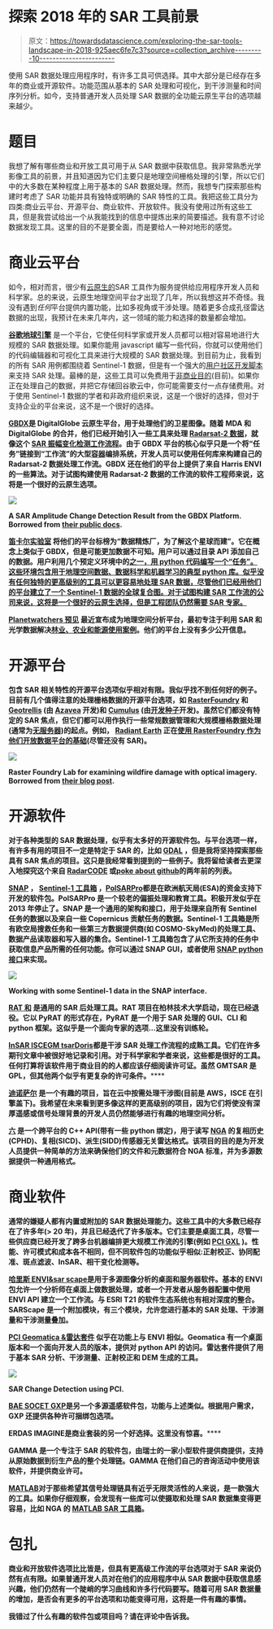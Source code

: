 # 探索 2018 年的 SAR 工具前景

> 原文：<https://towardsdatascience.com/exploring-the-sar-tools-landscape-in-2018-925aec6fe7c3?source=collection_archive---------10----------------------->

使用 SAR 数据处理应用程序时，有许多工具可供选择。其中大部分是已经存在多年的商业或开源软件。功能范围从基本的 SAR 处理和可视化，到干涉测量和时间序列分析。如今，支持普通开发人员处理 SAR 数据的全功能云原生平台的选项越来越少。

# 题目

我想了解有哪些商业和开放工具可用于从 SAR 数据中获取信息。我非常熟悉光学影像工具的前景，并且知道因为它们主要只是地理空间栅格处理的引擎，所以它们中的大多数在某种程度上用于基本的 SAR 数据处理。然而，我想专门探索那些构建时考虑了 SAR 功能并具有独特或明确的 SAR 特性的工具。我把这些工具分为四类:商业云平台、开源平台、商业软件、开放软件。我没有使用过所有这些工具，但是我尝试给出一个从我能找到的信息中提炼出来的简要描述。我有意不讨论数据发现工具。这里的目的不是要全面，而是要给人一种对地形的感觉。

# 商业云平台

如今，相对而言，很少有[云原生的](https://medium.com/planet-stories/cloud-native-geospatial-part-1-basic-assumptions-and-workflows-aa67b6156b53)SAR 工具作为服务提供给应用程序开发人员和科学家。总的来说，云原生地理空间平台才出现了几年，所以我想这并不奇怪。我没有遇到*任何*平台提供内置功能，比如多视角或干涉处理。随着更多合成孔径雷达数据的出现，我预计在未来几年内，这一领域的能力和选择的数量都会增加。

[**谷歌地球引擎**](https://earthengine.google.com/) 是一个平台，它使任何科学家或开发人员都可以相对容易地进行大规模的 SAR 数据处理。如果你能用 javascript 编写一些代码，你就可以使用他们的代码编辑器和可视化工具来进行大规模的 SAR 数据处理。到目前为止，我看到的所有 SAR 用例都围绕着 Sentinel-1 数据，但是有一个强大的[用户社区开发脚本](https://github.com/Fernerkundung/EarthEngine_scripts)来支持 SAR 处理。最棒的是，这些工具可以免费用于[非商业目的](https://earthengine.google.com/terms/)(目前)。如果你正在处理自己的数据，并把它存储回谷歌云中，你可能需要支付一点存储费用。对于使用 Sentinel-1 数据的学者和非政府组织来说，这是一个很好的选择，但对于支持企业的平台来说，这不是一个很好的选择。

[**GBDX**](https://www.digitalglobe.com/platforms/gbdx)**是 DigitalGlobe 云原生平台，用于处理他们的卫星图像。随着 MDA 和 DigitalGlobe 的合并，他们已经开始引入一些工具来处理 [Radarsat-2 数据](https://gbdxdocs.digitalglobe.com/docs/mda-radarsat-2)，就像这个 [SAR 振幅变化检测工作流程](https://gbdxdocs.digitalglobe.com/docs/mda-sar-amplitude-change-detection-end-to-end-workflow)。由于 GBDX 平台的核心似乎只是一个将“任务”链接到“工作流”的大型[容器](https://www.docker.com/resources/what-container)编排系统，开发人员可以使用任何库来构建自己的 Radarsat-2 数据处理工作流。GBDX 还在他们的平台上提供了来自 Harris ENVI 的一些算法。对于试图构建使用 Radarsat-2 数据的工作流的软件工程师来说，这将是一个很好的云原生选项。**

**![](img/8790a19fab9e5d6c2ea0a5c2d431a8dc.png)**

**A SAR Amplitude Change Detection Result from the GBDX Platform. Borrowed from [their public docs](https://gbdxdocs.digitalglobe.com/docs/mda-sar-amplitude-change-detection-end-to-end-workflow).**

**[**笛卡尔实验室**](http://www.descarteslabs.com/) 将他们的平台标榜为“数据精炼厂，为了解这个星球而建”。它在概念上类似于 GBDX，但是可能更加数据不可知。用户可以通过目录 API 添加自己的数据。用户利用几个预定义环境中的[之一，用 python 代码编写一个“任务”。这些环境包含用于地理空间数据、数据科学和机器学习的典型 python 库。似乎没有任何独特的更高级别的工具可以更容易地处理 SAR 数据，尽管他们已经用他们的平台建立了一个 Sentinel-1 数据的全球复合图。对于试图构建 SAR 工作流的公司来说，这将是一个很好的云原生选择，但是工程团队仍然需要 SAR 专家。](https://docs.descarteslabs.com/guides/tasks.html)**

**[**Planetwatchers 预见**](https://www.planetwatchers.com/platform/) 最近宣布成为地理空间分析平台，最初专注于利用 SAR 和光学数据解决[林业、农业和能源使用案例](https://spacenews.com/planetwatchers-markets/)。他们的平台上没有多少公开信息。**

# **开源平台**

**包含 SAR 相关特性的开源平台选项似乎相对有限。我似乎找不到任何好的例子。目前有几个值得注意的处理栅格数据的开源平台选项，如 [RasterFoundry](https://www.rasterfoundry.com/) 和 [Geotrellis](https://geotrellis.io/) (由 [Azavea](https://www.azavea.com/) 开发)和 [Cumulus](https://developmentseed.org/projects/nasa/) (由[开发种子](https://developmentseed.org/)开发)。虽然它们都没有特定的 SAR 焦点，但它们都可以用作执行一些常规数据管理和大规模栅格数据处理(通常为[无服务器](https://aws.amazon.com/serverless/))的起点。例如， [Radiant Earth](https://www.radiant.earth/) 正在[使用 RasterFoundry 作为他们开放数据平台的基础](https://www.prnewswire.com/news-releases/radiant-taps-azavea-and-vizzuality-to-build-its-premiere-open-source-platform-300430293.html)(尽管还没有 SAR)。**

**![](img/8e810d8f9f0812adf95c6096e263c240.png)**

**Raster Foundry Lab for examining wildfire damage with optical imagery. Borrowed from [their blog post](https://blog.rasterfoundry.com/tracking-the-british-columbia-wildfires-from-space-ff5e2d6ee22).**

# **开源软件**

**对于各种类型的 SAR 数据处理，似乎有太多好的开源软件包。与平台选项一样，有许多有用的项目不一定是特定于 SAR 的，比如 [GDAL](https://www.gdal.org/) ，但是我将坚持探索那些具有 SAR 焦点的项目。这只是我经常看到提到的一些例子。我将留给读者去更深入地探究这个来自 [RadarCODE](https://github.com/RadarCODE) 或[poke about github](https://github.com/topics/synthetic-aperture-radar)的两年前的列表。**

**[**SNAP**](http://step.esa.int/main/toolboxes/snap/) **，** [**Sentinel-1 工具箱**](http://step.esa.int/main/toolboxes/sentinel-1-toolbox/) **，**[**PolSARPro**](https://earth.esa.int/web/polsarpro)**都是在欧洲航天局(ESA)的资金支持下开发的软件包。PolSARPro 是一个较老的偏振处理和教育工具。积极开发似乎在 2013 年停止了。SNAP 是一个通用的架构和接口，用于处理来自所有 Sentinel 任务的数据以及来自一些 Copernicus 贡献任务的数据。Sentinel-1 工具箱是所有欧空局搜救任务和一些第三方数据提供商(如 COSMO-SkyMed)的处理工具、数据产品读取器和写入器的集合。Sentinel-1 工具箱包含了从它所支持的任务中获取信息产品所需的任何功能。你可以通过 SNAP GUI，或者使用 [SNAP python 接口](https://senbox.atlassian.net/wiki/spaces/SNAP/pages/24051781/Using+SNAP+in+your+programs)来实现。****

****![](img/f2b92a8235d2fb6b46a0b03d31dde781.png)****

****Working with some Sentinel-1 data in the SNAP interface.****

****[**RAT 和**](https://github.com/birgander2/PyRAT) 是通用的 SAR 后处理工具。RAT 项目在柏林技术大学启动，现在已经退役。它以 PyRAT 的形式存在，PyRAT 是一个用于 SAR 处理的 GUI、CLI 和 python 框架。这似乎是一个面向专家的选项…这里没有训练轮。****

****[**InSAR ISCE**](https://winsar.unavco.org/software/isce)**[**GM tsar**](https://topex.ucsd.edu/gmtsar/)**[**Doris**](http://doris.tudelft.nl/)都是干涉 SAR 处理工作流程的成熟工具。它们在许多期刊文章中被很好地记录和引用。对于科学家和学者来说，这些都是很好的工具。任何打算将该软件用于商业目的的人都应该仔细阅读许可证。虽然 GMTSAR 是 GPL，但其他两个似乎有更复杂的许可条件。********

****[**迪诺萨尔**](https://github.com/scottyhq/dinosar) 是一个有趣的项目，旨在云中按需处理干涉图(目前是 AWS，ISCE 在引擎盖下)。我希望在未来看到更多像这样的更高级别的项目，因为它们将使没有深厚遥感或信号处理背景的开发人员仍然能够进行有趣的地理空间分析。****

****[**六**](https://github.com/ngageoint/six-library) 是一个跨平台的 C++ API(带有一些 python 绑定)，用于读写 [NGA](https://www.nga.mil/Pages/Default.aspx) 的复相历史(CPHD)、复相(SICD)、派生(SIDD)传感器无关雷达格式。该项目的目的是为开发人员提供一种简单的方法来确保他们的文件和元数据符合 NGA 标准，并为多源数据提供一种通用格式。****

# ****商业软件****

****通常的嫌疑人都有内置或附加的 SAR 数据处理能力。这些工具中的大多数已经存在了许多年(> 20 年)，并且已经迭代了许多版本。它们主要是桌面工具，尽管一些供应商已经开发了跨多台机器编排更大规模工作流的引擎(例如 [PCI GXL](https://www.pcigeomatics.com/software/gxl/gxl-overview) )。性能、许可模式和成本各不相同，但不同软件包的功能似乎相似:正射校正、协同配准、斑点滤波、InSAR、相干变化检测等。****

****[**哈里斯 ENVI&sar scape**](https://www.harrisgeospatial.com/Software-Technology/ENVI-SARscape)**是用于多源图像分析的桌面和服务器软件。基本的 ENVI 包允许一个分析师在桌面上做数据处理，或者一个开发者从服务器配置中使用 ENVI API 建立一个工作流。与 ESRI T21 的软件生态系统也有相对深度的整合。SARScape 是一个附加模块，有三个模块，允许您进行基本的 SAR 处理、干涉测量和干涉测量叠加。******

******[**PCI Geomatica &雷达套件**](https://www.pcigeomatics.com/software/geomatica/radar-suite) 似乎在功能上与 ENVI 相似。Geomatica 有一个桌面版本和一个面向开发人员的版本，提供对 python API 的访问。雷达套件提供了用于基本 SAR 分析、干涉测量、正射校正和 DEM 生成的工具。******

****![](img/e3051a291bf5ff7bb048b4b8cac25b15.png)****

****SAR Change Detection using PCI.****

****[**BAE SOCET GXP**](https://www.geospatialexploitationproducts.com/content/webinar-series/socet-gxp-terrain-and-lidar-2/)**是另一个多源遥感软件包，功能与上述类似。根据用户需求，GXP 还提供各种许可捆绑包选项。******

******ERDAS IMAGINE**是商业套装的另一个好选择。这里没有惊喜。********

******[](https://www.gamma-rs.ch/no_cache/software.html)****GAMMA 是一个专注于 SAR 的软件包，由瑞士的一家小型软件提供商提供，支持从原始数据到衍生产品的整个处理链。GAMMA 在他们自己的咨询活动中使用该软件，并提供商业许可。**********

******[**MATLAB**](https://www.mathworks.com/help/dsp/examples/synthetic-aperture-radar-sar-processing.html)**对于那些希望其信号处理链具有近乎无限灵活性的人来说，是一款强大的工具。如果你仔细观察，会发现有一些库可以使摄取和处理 SAR 数据集变得更容易，比如 NGA 的 [MATLAB SAR 工具箱](https://github.com/ngageoint/MATLAB_SAR)。********

# ******包扎******

******商业和开放软件选项比比皆是，但具有更高级工作流的平台选项对于 SAR 来说仍然有点有限。如果普通开发人员对在他们的应用程序中从 SAR 数据中获取信息感兴趣，他们仍然有一个陡峭的学习曲线和许多行代码要写。随着可用 SAR 数据量的增加，是否会有更多的平台选项和功能变得可用，这将是一件有趣的事情。******

******我错过了什么有趣的软件包或项目吗？请在评论中告诉我。******